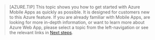 
>[AZURE.TIP] This topic shows you how to get started with Azure Mobile Apps as quickly as possible. It is designed for customers new to this Azure feature. If you are already familiar with Mobile Apps, are looking for more in-depth information, or want to learn more about Azure Web App, please select a topic from the left-navigation or see the relevant links in [Next steps](#next-steps).